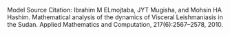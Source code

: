 Model Source Citation: Ibrahim M ELmojtaba, JYT Mugisha, and Mohsin HA Hashim.  Mathematical analysis of the dynamics of Visceral Leishmaniasis in the Sudan. Applied Mathematics and Computation, 217(6):2567–2578, 2010.